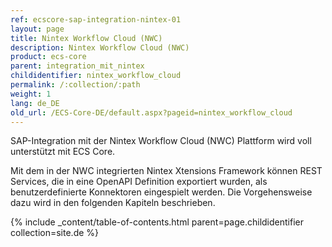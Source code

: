 ```yaml
---
ref: ecscore-sap-integration-nintex-01
layout: page
title: Nintex Workflow Cloud (NWC)
description: Nintex Workflow Cloud (NWC)
product: ecs-core
parent: integration_mit_nintex
childidentifier: nintex_workflow_cloud
permalink: /:collection/:path
weight: 1
lang: de_DE
old_url: /ECS-Core-DE/default.aspx?pageid=nintex_workflow_cloud
---
```


SAP-Integration mit der Nintex Workflow Cloud (NWC) Plattform wird voll unterstützt mit ECS Core.

Mit dem in der NWC integrierten Nintex Xtensions Framework können REST Services, die in eine OpenAPI Definition exportiert wurden, als benutzerdefinierte Konnektoren eingespielt werden. Die Vorgehensweise dazu wird in den folgenden Kapiteln beschrieben. 

{% include _content/table-of-contents.html parent=page.childidentifier collection=site.de %}